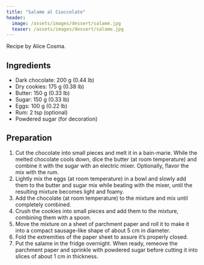 ```yaml
---
title: "Salame al Cioccolato"
header:
  image: /assets/images/dessert/salame.jpg
  teaser: /assets/images/dessert/salame.jpg
---
```


Recipe by Alice Cosma.

## Ingredients
* Dark chocolate: 200 g (0.44 lb)
* Dry cookies: 175 g (0.38 lb)
* Butter: 150 g (0.33 lb)
* Sugar: 150 g (0.33 lb)
* Eggs: 100 g (0.22 lb)
* Rum: 2 tsp (optional)
* Powdered sugar (for decoration)

## Preparation
1. Cut the chocolate into small pieces and melt it in a bain-marie.
While the melted chocolate cools down, dice the butter (at room temperature) and combine it with the sugar with an electric mixer. Optionally, flavor the mix with the rum.
2. Lightly mix the eggs (at room temperature) in a bowl and slowly add them to the butter and sugar mix while beating with the mixer, until the resulting mixture becomes light and foamy.
3. Add the chocolate (at room temperature) to the mixture and mix until completely combined.
4. Crush the cookies into small pieces and add them to the mixture, combining them with a spoon.
5. Move the mixture on a sheet of parchment paper and roll it to make it into a compact sausage-like shape of about 5 cm in diameter.
6. Fold the extremities of the paper sheet to assure it’s properly closed.
7. Put the salame in the fridge overnight. When ready, remeove the parchment paper and sprinkle with powdered sugar before cutting it into slices of about 1 cm in thickness.
